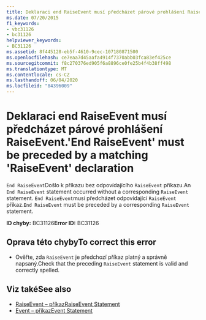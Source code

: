 ```yaml
---
title: Deklaraci end RaiseEvent musí předcházet párové prohlášení RaiseEvent.
ms.date: 07/20/2015
f1_keywords:
- vbc31126
- bc31126
helpviewer_keywords:
- BC31126
ms.assetid: 8f445128-eb5f-4610-9cec-107180871500
ms.openlocfilehash: ce7eaa7d45aafa4914f7370abb03fca83ef425ce
ms.sourcegitcommit: f8c270376ed905f6a8896ce0fe25b4f4b38ff498
ms.translationtype: MT
ms.contentlocale: cs-CZ
ms.lasthandoff: 06/04/2020
ms.locfileid: "84396009"
---
```

# <a name="end-raiseevent-must-be-preceded-by-a-matching-raiseevent-declaration"></a><span data-ttu-id="b3055-102">Deklaraci end RaiseEvent musí předcházet párové prohlášení RaiseEvent.</span><span class="sxs-lookup"><span data-stu-id="b3055-102">'End RaiseEvent' must be preceded by a matching 'RaiseEvent' declaration</span></span>
<span data-ttu-id="b3055-103">`End RaiseEvent`Došlo k příkazu bez odpovídajícího `RaiseEvent` příkazu.</span><span class="sxs-lookup"><span data-stu-id="b3055-103">An `End RaiseEvent` statement occurred without a corresponding `RaiseEvent` statement.</span></span> <span data-ttu-id="b3055-104">`End RaiseEvent`musí předcházet odpovídající `RaiseEvent` příkaz.</span><span class="sxs-lookup"><span data-stu-id="b3055-104">`End RaiseEvent` must be preceded by a corresponding `RaiseEvent` statement.</span></span>  
  
 <span data-ttu-id="b3055-105">**ID chyby:** BC31126</span><span class="sxs-lookup"><span data-stu-id="b3055-105">**Error ID:** BC31126</span></span>  
  
## <a name="to-correct-this-error"></a><span data-ttu-id="b3055-106">Oprava této chyby</span><span class="sxs-lookup"><span data-stu-id="b3055-106">To correct this error</span></span>  
  
- <span data-ttu-id="b3055-107">Ověřte, zda `RaiseEvent` je předchozí příkaz platný a správně napsaný.</span><span class="sxs-lookup"><span data-stu-id="b3055-107">Check that the preceding `RaiseEvent` statement is valid and correctly spelled.</span></span>  
  
## <a name="see-also"></a><span data-ttu-id="b3055-108">Viz také</span><span class="sxs-lookup"><span data-stu-id="b3055-108">See also</span></span>

- [<span data-ttu-id="b3055-109">RaiseEvent – příkaz</span><span class="sxs-lookup"><span data-stu-id="b3055-109">RaiseEvent Statement</span></span>](../language-reference/statements/raiseevent-statement.md)
- [<span data-ttu-id="b3055-110">Event – příkaz</span><span class="sxs-lookup"><span data-stu-id="b3055-110">Event Statement</span></span>](../language-reference/statements/event-statement.md)

